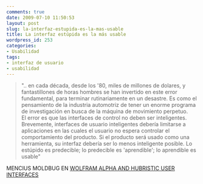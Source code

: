 ```yaml
---
comments: true
date: 2009-07-10 11:50:53
layout: post
slug: la-interfaz-estupida-es-la-mas-usable
title: La interfaz estúpida es la más usable
wordpress_id: 253
categories:
- Usabilidad
tags:
- interfaz de usuario
- usabilidad
---
```


> ".. en cada década, desde los '80, miles de millones de dolares, y fantastillones de horas hombres se han invertido en este error fundamental, para terminar rutinariamente en un desastre. Es como el pensamiento de la industria automotriz de tener un enorme programa de investigación en busca de la máquina de movimiento perpetuo.  
El error es que las interfaces de control no deben ser inteligentes. Brevemente, interfaces de usuario inteligentes debería limitarse a aplicaciones en las cuales el usuario no espera controlar el comportamiento del producto. Si el producto será usado como una herramienta, su interfaz debería ser lo menos inteligente posible. Lo estúpido es predecible; lo predecible es 'aprendible'; lo aprendible es usable"


MENCIUS MOLDBUG EN [ WOLFRAM ALPHA AND HUBRISTIC USER INTERFACES](http://unqualified-reservations.blogspot.com/2009/07/wolfram-alpha-and-hubristic-user.html)



